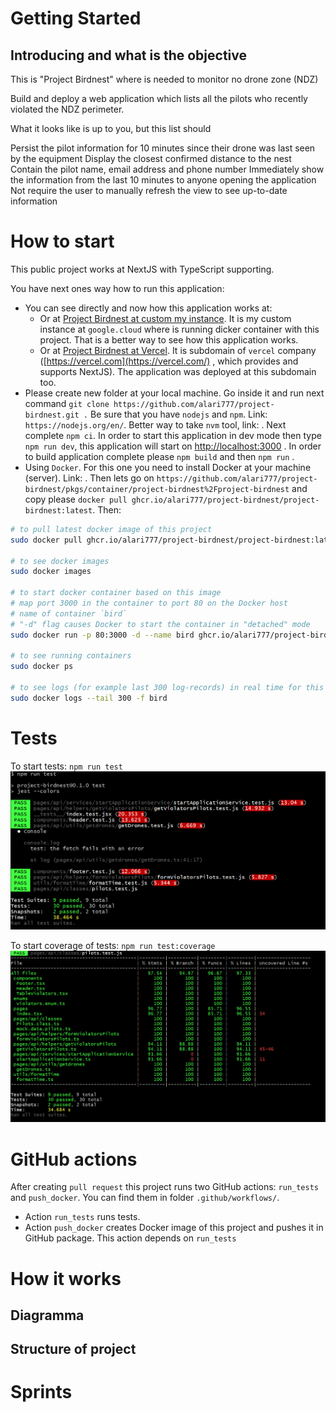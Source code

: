 # Getting Started

## Introducing and what is the objective

This is "Project Birdnest" where is needed to monitor no drone zone (NDZ) 

Build and deploy a web application which lists all the pilots who recently violated the NDZ perimeter.

What it looks like is up to you, but this list should

Persist the pilot information for 10 minutes since their drone was last seen by the equipment
Display the closest confirmed distance to the nest
Contain the pilot name, email address and phone number
Immediately show the information from the last 10 minutes to anyone opening the application
Not require the user to manually refresh the view to see up-to-date information


# How to start

This public project works at NextJS with TypeScript supporting.

You have next ones way how to run this application:
- You can see directly and now how this application works at: 
  - Or at [Project Birdnest at custom my instance](http://34.23.45.250/). It is my custom instance at `google.cloud` where is running dicker container with this project. That is a better way to see how this application works.
  - Or at [Project Birdnest at Vercel](https://project-birdnest.vercel.app/). It is subdomain of `vercel` company ([https://vercel.com](https://vercel.com/) , which provides and supports NextJS). The application was deployed at this subdomain too.
- Please create new folder at your local machine. Go inside it and run next command `git clone https://github.com/alari777/project-birdnest.git .`
Be sure that you have `nodejs` and `npm`. Link: `https://nodejs.org/en/`. Better way to take `nvm` tool, link: . 
Next complete `npm ci`. In order to start this application in dev mode then type `npm run dev`, this application will start
on [http://localhost:3000](http://localhost:3000) . In order to build application complete please `npm build` and then `npm run` .
- Using `Docker`. For this one you need to install Docker at your machine (server). Link: . Then lets go on `https://github.com/alari777/project-birdnest/pkgs/container/project-birdnest%2Fproject-birdnest` and copy please 
`docker pull ghcr.io/alari777/project-birdnest/project-birdnest:latest`. Then:
```bash
# to pull latest docker image of this project
sudo docker pull ghcr.io/alari777/project-birdnest/project-birdnest:latest

# to see docker images
sudo docker images

# to start docker container based on this image 
# map port 3000 in the container to port 80 on the Docker host
# name of container `bird`
# "-d" flag causes Docker to start the container in "detached" mode
sudo docker run -p 80:3000 -d --name bird ghcr.io/alari777/project-birdnest/project-birdnest:latest

# to see running containers
sudo docker ps

# to see logs (for example last 300 log-records) in real time for this container called `bird`
sudo docker logs --tail 300 -f bird
```

# Tests
To start tests: `npm run test`
![Image alt](./screenshots/readme/tests/tests.PNG)

To start coverage of tests: `npm run test:coverage`
![Image alt](./screenshots/readme/tests/tests-coverage.PNG)

# GitHub actions
After creating `pull request` this project runs two GitHub actions: `run_tests` and `push_docker`.
You can find them in folder `.github/workflows/`.

- Action `run_tests` runs tests.
- Action `push_docker` creates Docker image of this project and pushes it in GitHub package.
This action depends on `run_tests`

# How it works

## Diagramma

## Structure of project

# Sprints
